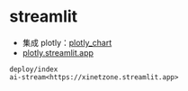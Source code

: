 # streamlit

- 集成 plotly：[plotly_chart](https://docs.streamlit.io/library/api-reference/charts/st.plotly_chart)
- [plotly.streamlit.app](https://plotly.streamlit.app/)


```{toctree}
deploy/index
ai-stream<https://xinetzone.streamlit.app>
```